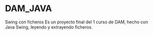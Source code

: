 # DAM_JAVA
Swing con ficheros
Es un proyecto final del 1 curso de DAM, hecho con Java Swing, leyendo y extrayendo ficheros.
